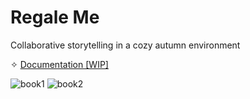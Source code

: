 # Regale Me
 Collaborative storytelling in a cozy autumn environment


✧ [Documentation [WIP]](https://docs.google.com/presentation/d/1VTP0237Gl7UVHKYVK7NP9bnH-IrGGa4181x3mJpqnEk/edit?usp=sharing)

![book1](https://user-images.githubusercontent.com/71299609/206758261-ead4846b-75b7-4b86-ae34-43ea08f1d62f.png)
![book2](https://user-images.githubusercontent.com/71299609/206758269-f8b2f9df-8d2f-49d9-a665-8c39c62f0752.png)
